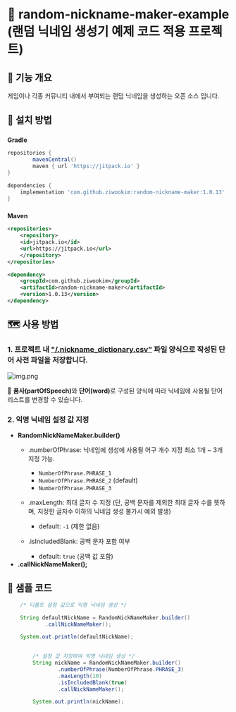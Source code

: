 # 🎲 random-nickname-maker-example (랜덤 닉네임 생성기 예제 코드 적용 프로젝트)


## 🌟 기능 개요
게임이나 각종 커뮤니티 내에서 부여되는 랜덤 닉네임을 생성하는 오픈 소스 입니다.


## 🧭 설치 방법

###
<b>Gradle</b>
````groovy
repositories {
        mavenCentral()
        maven { url 'https://jitpack.io' }
}

dependencies {
    implementation 'com.github.ziwookim:random-nickname-maker:1.0.13'
}
````

###
<b>Maven</b>
````xml
<repositories>
    <repository>
    <id>jitpack.io</id>
    <url>https://jitpack.io</url>
    </repository>
</repositories>

<dependency>
    <groupId>com.github.ziwookim</groupId>
    <artifactId>random-nickname-maker</artifactId>
    <version>1.0.13</version>
</dependency>
````

###

## 🗺️ 사용 방법

### 1. 프로젝트 내 ["/.nickname_dictionary.csv"](https://github.com/ziwookim/random-nickname-maker/blob/main/nickname_dictionary.csv) 파일 양식으로 작성된 단어 사전 파일을 저장합니다.
![img.png](img.png)

🧩 <b>품사(partOfSpeech)</b>와 <b>단어(word)</b>로 구성된 양식에 따라 닉네임에 사용될 단어 리스트를 변경할 수 있습니다.

### 2.  익명 닉네임 설정 값 지정
- **RandomNickNameMaker.builder()**
  - .numberOfPhrase: 닉네임에 생성에 사용될 어구 개수 지정 최소 1개 ~ 3개 지정 가능.
    - `NumberOfPhrase.PHRASE_1`
    - `NumberOfPhrase.PHRASE_2` (default)
    - `NumberOfPhrase.PHRASE_3`

  - .maxLength: 최대 글자 수 지정 (단, 공백 문자를 제외한 최대 글자 수를 뜻하며, 지정한 글자수 이하의 닉네임 생성 불가시 예외 발생)
    - default: `-1` (제한 없음)
  - .isIncludedBlank: 공백 문자 포함 여부
    - default: `true` (공백 값 포함)
- **.callNickNameMaker();**
  
###

## 🧪 샘플 코드
```java
    /* 디폴트 설정 값으로 익명 닉네임 생성 */

    String defaultNickName = RandomNickNameMaker.builder()
            .callNickNameMaker();

    System.out.println(defaultNickName);
        
````
````java
        /* 설정 값 지정하여 익명 닉네임 생성 */
        String nickName = RandomNickNameMaker.builder()
                .numberOfPhrase(NumberOfPhrase.PHRASE_3)
                .maxLength(10)
                .isIncludedBlank(true)
                .callNickNameMaker();

        System.out.println(nickName);
````

